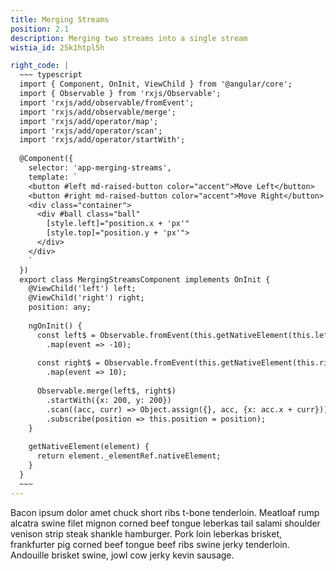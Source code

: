 ```yaml
---
title: Merging Streams
position: 2.1
description: Merging two streams into a single stream
wistia_id: 25k1htpl5h

right_code: |
  ~~~ typescript
  import { Component, OnInit, ViewChild } from '@angular/core';
  import { Observable } from 'rxjs/Observable';
  import 'rxjs/add/observable/fromEvent';
  import 'rxjs/add/observable/merge';
  import 'rxjs/add/operator/map';
  import 'rxjs/add/operator/scan';
  import 'rxjs/add/operator/startWith';
  
  @Component({
    selector: 'app-merging-streams',
    template: `
    <button #left md-raised-button color="accent">Move Left</button>
    <button #right md-raised-button color="accent">Move Right</button>
    <div class="container">
      <div #ball class="ball"
        [style.left]="position.x + 'px'"
        [style.top]="position.y + 'px'">
      </div>
    </div>
    `
  })
  export class MergingStreamsComponent implements OnInit {
    @ViewChild('left') left;
    @ViewChild('right') right;
    position: any;
  
    ngOnInit() {
      const left$ = Observable.fromEvent(this.getNativeElement(this.left), 'click')
        .map(event => -10);
  
      const right$ = Observable.fromEvent(this.getNativeElement(this.right), 'click')
        .map(event => 10);
  
      Observable.merge(left$, right$)
        .startWith({x: 200, y: 200})
        .scan((acc, curr) => Object.assign({}, acc, {x: acc.x + curr}))
        .subscribe(position => this.position = position);
    }
  
    getNativeElement(element) {
      return element._elementRef.nativeElement;
    }
  }
  ~~~
---
```


Bacon ipsum dolor amet chuck short ribs t-bone tenderloin. Meatloaf rump alcatra swine filet mignon corned beef tongue leberkas tail salami shoulder venison strip steak shankle hamburger. Pork loin leberkas brisket, frankfurter pig corned beef tongue beef ribs swine jerky tenderloin. Andouille brisket swine, jowl cow jerky kevin sausage.
